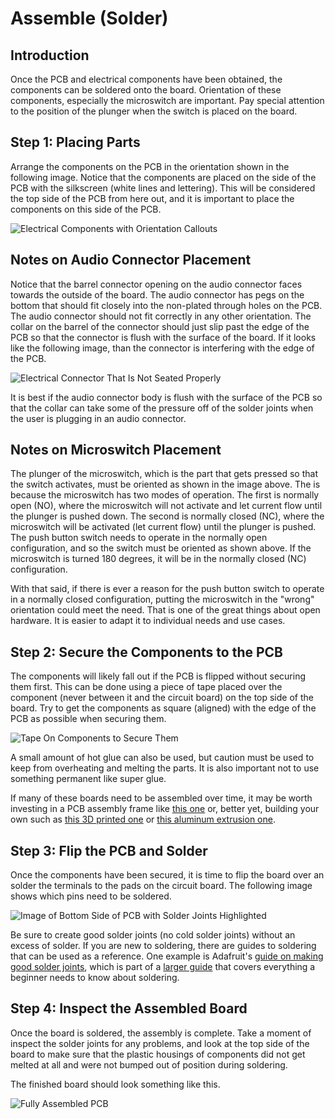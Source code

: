 # Assemble (Solder)

## Introduction

Once the PCB and electrical components have been obtained, the components can be soldered onto the board. Orientation of these components, especially the microswitch are important. Pay special attention to the position of the plunger when the switch is placed on the board.

## Step 1: Placing Parts

Arrange the components on the PCB in the orientation shown in the following image. Notice that the components are placed on the side of the PCB with the silkscreen (white lines and lettering). This will be considered the top side of the PCB from here out, and it is important to place the components on this side of the PCB.

![Electrical Components with Orientation Callouts]()

## Notes on Audio Connector Placement

Notice that the barrel connector opening on the audio connector faces towards the outside of the board. The audio connector has pegs on the bottom that should fit closely into the non-plated through holes on the PCB. The audio connector should not fit correctly in any other orientation. The collar on the barrel of the connector should just slip past the edge of the PCB so that the connector is flush with the surface of the board. If it looks like the following image, than the connector is interfering with the edge of the PCB.

![Electrical Connector That Is Not Seated Properly]()

It is best if the audio connector body is flush with the surface of the PCB so that the collar can take some of the pressure off of the solder joints when the user is plugging in an audio connector.

## Notes on Microswitch Placement

The plunger of the microswitch, which is the part that gets pressed so that the switch activates, must be oriented as shown in the image above. The is because the microswitch has two modes of operation. The first is normally open (NO), where the microswitch will not activate and let current flow until the plunger is pushed down. The second is normally closed (NC), where the microswitch will be activated (let current flow) until the plunger is pushed. The push button switch needs to operate in the normally open configuration, and so the switch must be oriented as shown above. If the microswitch is turned 180 degrees, it will be in the normally closed (NC) configuration.

With that said, if there is ever a reason for the push button switch to operate in a normally closed configuration, putting the microswitch in the "wrong" orientation could meet the need. That is one of the great things about open hardware. It is easier to adapt it to individual needs and use cases.

## Step 2: Secure the Components to the PCB

The components will likely fall out if the PCB is flipped without securing them first. This can be done using a piece of tape placed over the component (never between it and the circuit board) on the top side of the board. Try to get the components as square (aligned) with the edge of the PCB as possible when securing them.

![Tape On Components to Secure Them]()

A small amount of hot glue can also be used, but caution must be used to keep from overheating and melting the parts. It is also important not to use something permanent like super glue.

If many of these boards need to be assembled over time, it may be worth investing in a PCB assembly frame like [this one](http://www.fortex.co.uk/product/pcb-assembly-jig-pcsa1/) or, better yet, building your own such as [this 3D printed one](https://www.printables.com/model/154975-circuit-board-assembly-holder) or [this aluminum extrusion one](https://www.nutsvolts.com/magazine/article/september2011_Collier).

## Step 3: Flip the PCB and Solder

Once the components have been secured, it is time to flip the board over an solder the terminals to the pads on the circuit board. The following image shows which pins need to be soldered.

![Image of Bottom Side of PCB with Solder Joints Highlighted]()

Be sure to create good solder joints (no cold solder joints) without an excess of solder. If you are new to soldering, there are guides to soldering that can be used as a reference. One example is Adafruit's [guide on making good solder joints](https://learn.adafruit.com/adafruit-guide-excellent-soldering/making-a-good-solder-joint), which is part of a [larger guide](https://learn.adafruit.com/adafruit-guide-excellent-soldering) that covers everything a beginner needs to know about soldering.

## Step 4: Inspect the Assembled Board

Once the board is soldered, the assembly is complete. Take a moment of inspect the solder joints for any problems, and look at the top side of the board to make sure that the plastic housings of components did not get melted at all and were not bumped out of position during soldering.

The finished board should look something like this.

![Fully Assembled PCB]()
